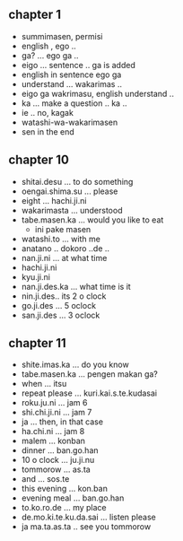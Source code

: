 ## chapter 1
- summimasen, permisi
- english , ego .. 
- ga? ... ego ga ..
- eigo ... sentence .. ga is added
- english in sentence ego ga 
- understand ... wakarimas .. 
- eigo ga wakrimasu, english understand .. 
- ka  ... make a question .. ka .. 
- ie .. no, kagak
- watashi-wa-wakarimasen
- sen in the end

## chapter 10
- shitai.desu ... to do something
- oengai.shima.su ... please
- eight ... hachi.ji.ni
- wakarimasta ... understood
- tabe.masen.ka ... would you like to eat
  - ini pake masen
- watashi.to ... with me
- anatano .. dokoro ..de ..
- nan.ji.ni ... at what time
- hachi.ji.ni
- kyu.ji.ni
- nan.ji.des.ka ... what time is it
- nin.ji.des.. its 2 o clock
- go.ji.des ... 5 oclock
- san.ji.des ... 3 oclock

## chapter 11
- shite.imas.ka ... do you know
- tabe.masen.ka ... pengen makan ga?
- when ... itsu
- repeat please ... kuri.kai.s.te.kudasai
- roku.ju.ni ... jam 6
- shi.chi.ji.ni ... jam 7
- ja ... then, in that case
- ha.chi.ni ... jam 8
- malem ... konban
- dinner ... ban.go.han
- 10 o clock ... ju.ji.nu
- tommorow ... as.ta
- and ... sos.te
- this evening ... kon.ban
- evening meal ... ban.go.han
- to.ko.ro.de ... my place
- de.mo.ki.te.ku.da.sai ... listen please
- ja ma.ta.as.ta .. see you tommorow





